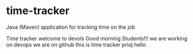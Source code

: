 # time-tracker
Java (Maven) application for tracking time on the job

Time tracker
welcome to devols
Good morning Students!!!
we are working on devops
we are on github
this is time tracker prioj
hello 
